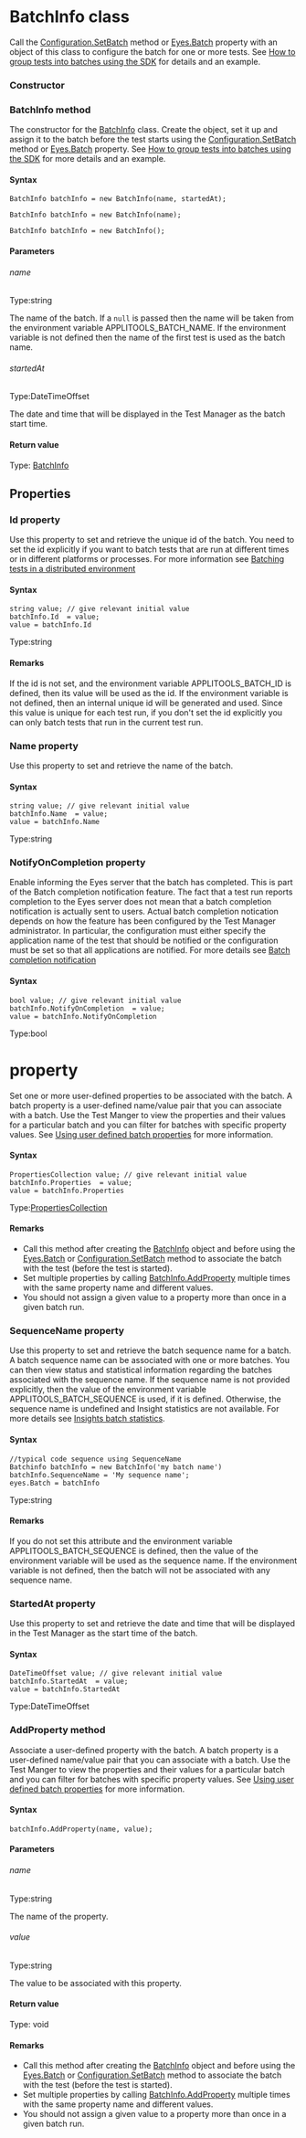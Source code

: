 # BatchInfo class
Call the [Configuration.SetBatch](./configuration#setbatch-method) method or [Eyes.Batch](./eyes#setbatch-property) property with an object of this class to configure the batch for one or more tests.
See [How to group tests into batches using the SDK](https://applitools.com/docs/topics/working-with-test-batches/how-to-group-tests-into-batches.html) for details and an example.

### Constructor  
### BatchInfo method
The constructor for the [BatchInfo](./batchinfo) class.
Create the object, set it up and assign it to the batch before the test starts using the [Configuration.SetBatch](./configuration#setbatch-method) method or [Eyes.Batch](./eyes#setbatch-property) property. See [How to group tests into batches using the SDK](https://applitools.com/docs/topics/working-with-test-batches/how-to-group-tests-into-batches.html) for more details and an example.

#### Syntax 
 ``` 
BatchInfo batchInfo = new BatchInfo(name, startedAt);

BatchInfo batchInfo = new BatchInfo(name);

BatchInfo batchInfo = new BatchInfo();
 ``` 

 #### Parameters 
 ###### name 
  
 Type:string 
  
 The name of the batch. If a `null` is passed then the name will be taken from the environment variable APPLITOOLS\_BATCH\_NAME. If the environment variable is not defined then the name of the first test is used as the batch name. 
  
  ###### startedAt 
  
 Type:DateTimeOffset 
  
 The date and time that will be displayed in the Test Manager as the batch start time. 
  
 #### Return value 
Type: [BatchInfo](./batchinfo) 
## Properties 
### Id property
Use this property to set and retrieve the unique id of the batch.
You need to set the id explicitly if you want to batch tests that are run at different times or in different platforms or processes. For more information see [Batching tests in a distributed environment](https://applitools.com/docs/topics/working-with-test-batches/batching-tests-in-a-distributed-environment.html)
#### Syntax 
 ``` 
string value; // give relevant initial value
batchInfo.Id  = value;
value = batchInfo.Id
 ``` 
 
 Type:string

 #### Remarks 
If the id is not set, and the environment variable APPLITOOLS\_BATCH\_ID is defined, then its value will be used as the id. If the environment variable is not defined, then an internal unique id will be generated and used. Since this value is unique for each test run, if you don't set the id explicitly you can only batch tests that run in the current test run. 
### Name property
Use this property to set and retrieve the name of the batch.

#### Syntax 
 ``` 
string value; // give relevant initial value
batchInfo.Name  = value;
value = batchInfo.Name
 ``` 
 
 Type:string 
### NotifyOnCompletion property
Enable informing the Eyes server that the batch has completed.
This is part of the Batch completion notification feature. The fact that a test run reports completion to the Eyes server does not mean that a batch completion notification is actually sent to users. Actual batch completion notication depends on how the feature has been configured by the Test Manager administrator. In particular, the configuration must either specify the application name of the test that should be notified or the configuration must be set so that all applications are notified. For more details see [Batch completion notification](https://applitools.com/docs/topics/sdk/setup-batch-completion-notification-sdk.html)
#### Syntax 
 ``` 
bool value; // give relevant initial value
batchInfo.NotifyOnCompletion  = value;
value = batchInfo.NotifyOnCompletion
 ``` 
 
 Type:bool 
# property
Set one or more user-defined properties to be associated with the batch.
A batch property is a user-defined name/value pair that you can associate with a batch. Use the Test Manger to view the properties and their values for a particular batch and you can filter for batches with specific property values. See [Using user defined batch properties](https://applitools.com/docs/topics/working-with-test-batches/using-batch-properties.html) for more information.

#### Syntax 
 ``` 
PropertiesCollection value; // give relevant initial value
batchInfo.Properties  = value;
value = batchInfo.Properties
 ``` 
 
 Type:[PropertiesCollection](./propertiescollection)
        
 ####  Remarks 
*   Call this method after creating the [BatchInfo](./batchinfo) object and before using the [Eyes.Batch](./eyes#setbatch-method) or [Configuration.SetBatch](./configuration#setbatch-method) method to associate the batch with the test (before the test is started).
*   Set multiple properties by calling [BatchInfo.AddProperty](#addproperty-method) multiple times with the same property name and different values.
*   You should not assign a given value to a property more than once in a given batch run. 
### SequenceName property
Use this property to set and retrieve the batch sequence name for a batch.
A batch sequence name can be associated with one or more batches. You can then view status and statistical information regarding the batches associated with the sequence name. If the sequence name is not provided explicitly, then the value of the environment variable APPLITOOLS\_BATCH\_SEQUENCE is used, if it is defined. Otherwise, the sequence name is undefined and Insight statistics are not available. For more details see [Insights batch statistics](https://applitools.com/docs/topics/test-manager/pages/page-insights/tm-page-insights-batches.html).

#### Syntax 
 ``` 
//typical code sequence using SequenceName
Batchinfo batchInfo = new BatchInfo('my batch name')
batchInfo.SequenceName = 'My sequence name';
eyes.Batch = batchInfo
 ``` 
 
 Type:string

 #### Remarks 
If you do not set this attribute and the environment variable APPLITOOLS\_BATCH\_SEQUENCE is defined, then the value of the environment variable will be used as the sequence name. If the environment variable is not defined, then the batch will not be associated with any sequence name. 
### StartedAt property
Use this property to set and retrieve the date and time that will be displayed in the Test Manager as the start time of the batch.

#### Syntax 
 ``` 
DateTimeOffset value; // give relevant initial value
batchInfo.StartedAt  = value;
value = batchInfo.StartedAt
 ``` 
 
 Type:DateTimeOffset 
### AddProperty method
Associate a user-defined property with the batch.
A batch property is a user-defined name/value pair that you can associate with a batch. Use the Test Manger to view the properties and their values for a particular batch and you can filter for batches with specific property values. See [Using user defined batch properties](https://applitools.com/docs/topics/working-with-test-batches/using-batch-properties.html) for more information.

#### Syntax 
 ``` 
batchInfo.AddProperty(name, value);
 ``` 

 #### Parameters 
 ###### name 
  
 Type:string 
  
 The name of the property. 
  
  ###### value 
  
 Type:string 
  
 The value to be associated with this property. 
  
 #### Return value 
Type: void

 #### Remarks 
*   Call this method after creating the [BatchInfo](./batchinfo) object and before using the [Eyes.Batch](./eyes#setbatch-method) or [Configuration.SetBatch](./configuration#setbatch-method) method to associate the batch with the test (before the test is started).
*   Set multiple properties by calling [BatchInfo.AddProperty](#) multiple times with the same property name and different values.
*   You should not assign a given value to a property more than once in a given batch run.
        
  
